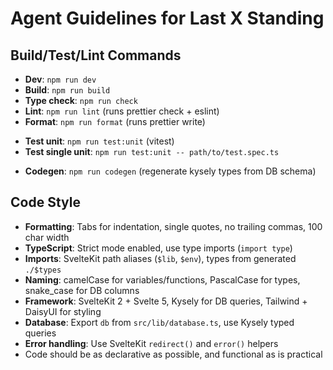 # Agent Guidelines for Last X Standing

## Build/Test/Lint Commands

- **Dev**: `npm run dev`
- **Build**: `npm run build`
- **Type check**: `npm run check`
- **Lint**: `npm run lint` (runs prettier check + eslint)
- **Format**: `npm run format` (runs prettier write)
<!-- - **Test all**: `npm test` (runs unit + e2e) -->
- **Test unit**: `npm run test:unit` (vitest)
- **Test single unit**: `npm run test:unit -- path/to/test.spec.ts`
<!-- - **Test e2e**: `npm run test:e2e` (playwright) -->
- **Codegen**: `npm run codegen` (regenerate kysely types from DB schema)

## Code Style

- **Formatting**: Tabs for indentation, single quotes, no trailing commas, 100 char width
- **TypeScript**: Strict mode enabled, use type imports (`import type`)
- **Imports**: SvelteKit path aliases (`$lib`, `$env`), types from generated `./$types`
- **Naming**: camelCase for variables/functions, PascalCase for types, snake_case for DB columns
- **Framework**: SvelteKit 2 + Svelte 5, Kysely for DB queries, Tailwind + DaisyUI for styling
- **Database**: Export `db` from `src/lib/database.ts`, use Kysely typed queries
- **Error handling**: Use SvelteKit `redirect()` and `error()` helpers
- Code should be as declarative as possible, and functional as is practical
